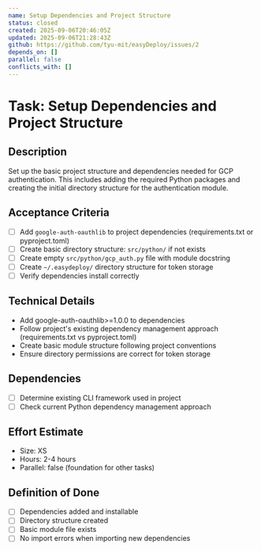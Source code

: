 ```yaml
---
name: Setup Dependencies and Project Structure
status: closed
created: 2025-09-06T20:46:05Z
updated: 2025-09-06T21:28:43Z
github: https://github.com/tyu-mit/easyDeploy/issues/2
depends_on: []
parallel: false
conflicts_with: []
---
```


# Task: Setup Dependencies and Project Structure

## Description
Set up the basic project structure and dependencies needed for GCP authentication. This includes adding the required Python packages and creating the initial directory structure for the authentication module.

## Acceptance Criteria
- [ ] Add `google-auth-oauthlib` to project dependencies (requirements.txt or pyproject.toml)
- [ ] Create basic directory structure: `src/python/` if not exists
- [ ] Create empty `src/python/gcp_auth.py` file with module docstring
- [ ] Create `~/.easydeploy/` directory structure for token storage
- [ ] Verify dependencies install correctly

## Technical Details
- Add google-auth-oauthlib>=1.0.0 to dependencies
- Follow project's existing dependency management approach (requirements.txt vs pyproject.toml)
- Create basic module structure following project conventions
- Ensure directory permissions are correct for token storage

## Dependencies
- [ ] Determine existing CLI framework used in project
- [ ] Check current Python dependency management approach

## Effort Estimate
- Size: XS
- Hours: 2-4 hours
- Parallel: false (foundation for other tasks)

## Definition of Done
- [ ] Dependencies added and installable
- [ ] Directory structure created
- [ ] Basic module file exists
- [ ] No import errors when importing new dependencies
